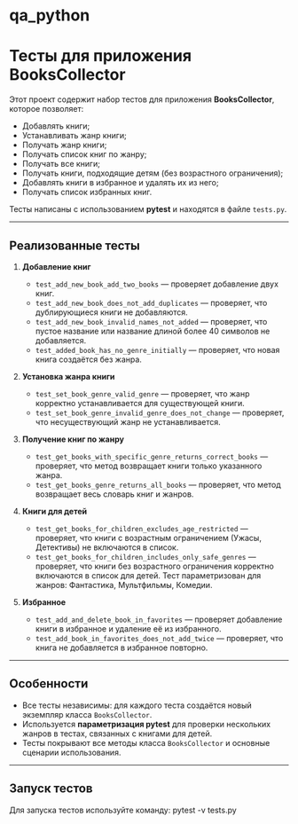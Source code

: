 # qa_python
# Тесты для приложения BooksCollector

Этот проект содержит набор тестов для приложения **BooksCollector**, которое позволяет:

- Добавлять книги;
- Устанавливать жанр книги;
- Получать жанр книги;
- Получать список книг по жанру;
- Получать все книги;
- Получать книги, подходящие детям (без возрастного ограничения);
- Добавлять книги в избранное и удалять их из него;
- Получать список избранных книг.

Тесты написаны с использованием **pytest** и находятся в файле `tests.py`.

---

## Реализованные тесты

1. **Добавление книг**
   - `test_add_new_book_add_two_books` — проверяет добавление двух книг.
   - `test_add_new_book_does_not_add_duplicates` — проверяет, что дублирующиеся книги не добавляются.
   - `test_add_new_book_invalid_names_not_added` — проверяет, что пустое название или название длиной более 40 символов не добавляется.
   - `test_added_book_has_no_genre_initially` — проверяет, что новая книга создаётся без жанра.

2. **Установка жанра книги**
   - `test_set_book_genre_valid_genre` — проверяет, что жанр корректно устанавливается для существующей книги.
   - `test_set_book_genre_invalid_genre_does_not_change` — проверяет, что несуществующий жанр не устанавливается.

3. **Получение книг по жанру**
   - `test_get_books_with_specific_genre_returns_correct_books` — проверяет, что метод возвращает книги только указанного жанра.
   - `test_get_books_genre_returns_all_books` — проверяет, что метод возвращает весь словарь книг и жанров.

4. **Книги для детей**
   - `test_get_books_for_children_excludes_age_restricted` — проверяет, что книги с возрастным ограничением (Ужасы, Детективы) не включаются в список.
   - `test_get_books_for_children_includes_only_safe_genres` — проверяет, что книги без возрастного ограничения корректно включаются в список для детей. Тест параметризован для жанров: Фантастика, Мультфильмы, Комедии.

5. **Избранное**
   - `test_add_and_delete_book_in_favorites` — проверяет добавление книги в избранное и удаление её из избранного.
   - `test_add_book_in_favorites_does_not_add_twice` — проверяет, что книга не добавляется в избранное повторно.

---

## Особенности

- Все тесты независимы: для каждого теста создаётся новый экземпляр класса `BooksCollector`.
- Используется **параметризация pytest** для проверки нескольких жанров в тестах, связанных с книгами для детей.
- Тесты покрывают все методы класса `BooksCollector` и основные сценарии использования.

---

## Запуск тестов

Для запуска тестов используйте команду:
pytest -v tests.py